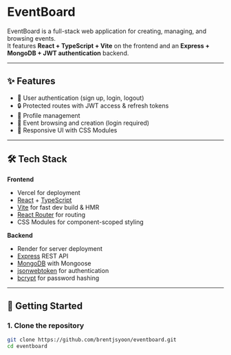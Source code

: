 # EventBoard

EventBoard is a full-stack web application for creating, managing, and browsing events.  
It features **React + TypeScript + Vite** on the frontend and an **Express + MongoDB + JWT authentication** backend.

---

## ✨ Features

- 🔑 User authentication (sign up, login, logout)  
- 🔒 Protected routes with JWT access & refresh tokens  
- 👤 Profile management  
- 📅 Event browsing and creation (login required)  
- 🎨 Responsive UI with CSS Modules  

---

## 🛠 Tech Stack

**Frontend**  
- Vercel for deployment
- [React](https://react.dev/) + [TypeScript](https://www.typescriptlang.org/)  
- [Vite](https://vitejs.dev/) for fast dev build & HMR  
- [React Router](https://reactrouter.com/) for routing  
- CSS Modules for component-scoped styling  

**Backend**  
- Render for server deployment
- [Express](https://expressjs.com/) REST API  
- [MongoDB](https://www.mongodb.com/) with Mongoose  
- [jsonwebtoken](https://github.com/auth0/node-jsonwebtoken) for authentication  
- [bcrypt](https://github.com/kelektiv/node.bcrypt.js) for password hashing  

---

## 🚀 Getting Started

### 1. Clone the repository
```bash
git clone https://github.com/brentjsyoon/eventboard.git
cd eventboard

